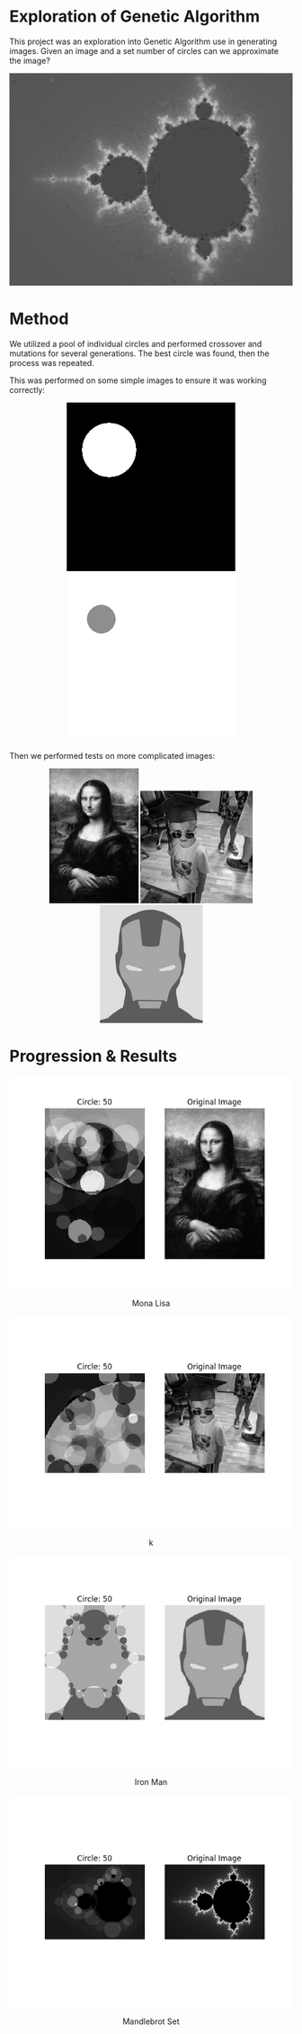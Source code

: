 # Exploration of Genetic Algorithm
This project was an exploration into Genetic Algorithm use in generating images. Given an image and a set number of circles can we approximate the image?

![Mandlebrot Set](results/mandlebrot/mandlebrot_raw_4000.png?raw=true "Mandlebrot Set")

# Method
We utilized a pool of individual circles and performed crossover and mutations for several generations. The best circle was found, then the process was repeated.

This was performed on some simple images to ensure it was working correctly:

<p align="center">
  <img src="images/test.png?raw=true" alt="test"/>
  <img src="images/test0.png?raw=true" alt="test0"/>
</p>


Then we performed tests on more complicated images:

<p align="center">
  <img src="images/mona_lisa.png?raw=true" alt="Mona Lisa"/>
  <img src="images/k.png?raw=true" alt="k"/>
  <img src="images/ironman.png?raw=true" alt="Iron Man"/>
</p>

# Progression & Results
  <p align="center"><img src="results/mona_lisa/mona_lisa.gif?raw=true" alt="Mona Lisa"/></p>
  <p align="center">Mona Lisa</p>  
  <p align="center"><img src="results/k/k.gif?raw=true" alt="k"/></p>
  <p align="center">k</p>  
  <p align="center"><img src="results/ironman/ironman.gif?raw=true" alt="Iron Man"/></p>
  <p align="center">Iron Man</p>  
  <p align="center"><img src="results/mandlebrot/mandlebrot.gif?raw=true" alt="Mandlebrot Set"/></p>
  <p align="center">Mandlebrot Set</p>
